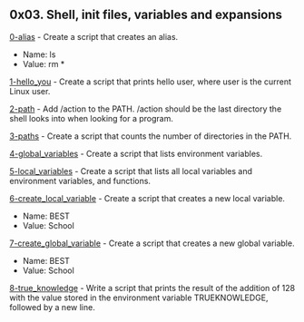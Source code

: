 ## 0x03. Shell, init files, variables and expansions

[0-alias](./0-alias) - Create a script that creates an alias.

- Name: ls
- Value: rm \*

[1-hello_you](./1-hello_you) - Create a script that prints hello user, where user is the current Linux user.

[2-path](./2-path) - Add /action to the PATH. /action should be the last directory the shell looks into when looking for a program.

[3-paths](./3-paths) - Create a script that counts the number of directories in the PATH.

[4-global_variables](./4-global_variables) - Create a script that lists environment variables.

[5-local_variables](./5-local_variables) - Create a script that lists all local variables and environment variables, and functions.

[6-create_local_variable](./6-create_local_variable) - Create a script that creates a new local variable.

- Name: BEST
- Value: School

[7-create_global_variable](./7-create_global_variable) - Create a script that creates a new global variable.

- Name: BEST
- Value: School

[8-true_knowledge](./8-true_knowledge) - Write a script that prints the result of the addition of 128 with the value stored in the environment variable TRUEKNOWLEDGE, followed by a new line.
